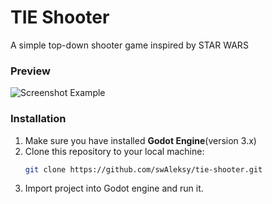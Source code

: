 # **TIE Shooter**

A simple top-down shooter game inspired by STAR WARS

### **Preview**
![Screenshot Example](https://cdn.discordapp.com/attachments/697845933093683271/1283755767815602206/image.png?ex=66e4263a&is=66e2d4ba&hm=1ecc6288d59bd4e76bdb1a318929fdcf69f101cb23655c69e60dabd183588f66&)

### **Installation**
1. Make sure you have installed **Godot Engine**(version 3.x)
2. Clone this repository to your local machine:
   ```bash
   git clone https://github.com/swAleksy/tie-shooter.git
   ```
3. Import project into Godot engine and run it.
